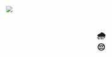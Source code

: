 <img src="https://i.redd.it/kfp19fqoarb51.jpg" />
<br />
<br />
<h2 align="center">
    🌧<br />
    😔<br />
    <br />
</h2>
